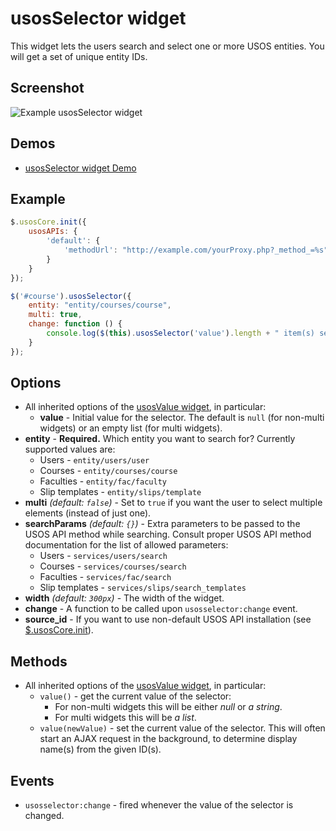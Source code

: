 usosSelector widget
===================

This widget lets the users search and select one or more USOS entities. You
will get a set of unique entity IDs.

Screenshot
----------

![Example usosSelector widget](http://i.imgur.com/k3wlwEA.png)

Demos
-----

  * [usosSelector widget Demo](http://jsfiddle.net/gh/get/jquery/1.9.1/dependencies/migrate,ui/MUCI/jquery-usos/tree/master/jsfiddle-demos/widget.selector)

Example
-------

```javascript
$.usosCore.init({
	usosAPIs: {
		'default': {
			'methodUrl': "http://example.com/yourProxy.php?_method_=%s"
		}
	}
});

$('#course').usosSelector({
	entity: "entity/courses/course",
	multi: true,
	change: function () {
		console.log($(this).usosSelector('value').length + " item(s) selected");
	}
});
```
  
Options
-------

  * All inherited options of the [usosValue widget](widget.value.md), in particular:
    * **value** - Initial value for the selector. The default is `null` (for
      non-multi widgets) or an empty list (for multi widgets).
  * **entity** - **Required.** Which entity you want to search for? Currently
    supported values are:
    * Users - `entity/users/user`
    * Courses - `entity/courses/course`
    * Faculties - `entity/fac/faculty`
    * Slip templates - `entity/slips/template`
  * **multi** *(default: `false`)* - Set to `true` if you want the user to
    select multiple elements (instead of just one).
  * **searchParams** *(default: `{}`)* - Extra parameters to be passed to the
    USOS API method while searching. Consult proper USOS API method documentation
    for the list of allowed parameters:
    * Users - `services/users/search`
    * Courses - `services/courses/search`
    * Faculties - `services/fac/search`
    * Slip templates - `services/slips/search_templates`
  * **width** *(default: `300px`)* - The width of the widget.
  * **change** - A function to be called upon `usosselector:change` event.
  * **source_id** - If you want to use non-default USOS API installation
  (see [$.usosCore.init](core.init.md)).

Methods
-------

  * All inherited options of the [usosValue widget](widget.value.md), in particular:
    * `value()` - get the current value of the selector:
      * For non-multi widgets this will be either *null* or *a string*.
      * For multi widgets this will be *a list*.
    * `value(newValue)` - set the current value of the selector. This will often
    start an AJAX request in the background, to determine display name(s) from
    the given ID(s).

Events
------

  * `usosselector:change` - fired whenever the value of the selector is changed.
